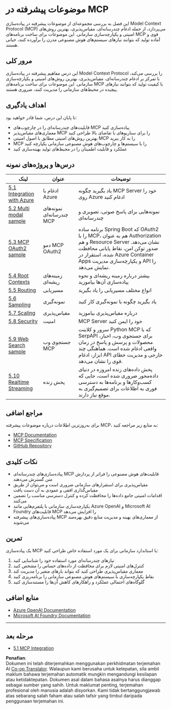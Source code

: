 <!--
CO_OP_TRANSLATOR_METADATA:
{
  "original_hash": "adaf47734a5839447b5c60a27120fbaf",
  "translation_date": "2025-06-11T16:07:17+00:00",
  "source_file": "05-AdvancedTopics/README.md",
  "language_code": "ms"
}
-->
# موضوعات پیشرفته در MCP

این فصل به بررسی مجموعه‌ای از موضوعات پیشرفته در پیاده‌سازی Model Context Protocol (MCP) می‌پردازد، از جمله ادغام چندرسانه‌ای، مقیاس‌پذیری، بهترین روش‌های امنیتی و یکپارچه‌سازی سازمانی. این موضوعات برای ساخت برنامه‌های MCP قوی و آماده تولید که بتوانند نیازهای سیستم‌های هوش مصنوعی مدرن را برآورده کنند، حیاتی هستند.

## مرور کلی

این درس مفاهیم پیشرفته در پیاده‌سازی Model Context Protocol را بررسی می‌کند، با تمرکز بر ادغام چندرسانه‌ای، مقیاس‌پذیری، بهترین روش‌های امنیتی و یکپارچه‌سازی سازمانی. این موضوعات برای ساخت برنامه‌های MCP با کیفیت تولید که بتوانند نیازهای پیچیده در محیط‌های سازمانی را مدیریت کنند، ضروری هستند.

## اهداف یادگیری

تا پایان این درس، شما قادر خواهید بود:

- قابلیت‌های چندرسانه‌ای را در چارچوب‌های MCP پیاده‌سازی کنید
- معماری‌های مقیاس‌پذیر MCP را برای سناریوهای با تقاضای بالا طراحی کنید
- بهترین روش‌های امنیتی مطابق با اصول امنیتی MCP را به کار ببرید
- MCP را با سیستم‌ها و چارچوب‌های هوش مصنوعی سازمانی یکپارچه کنید
- عملکرد و قابلیت اطمینان را در محیط‌های تولید بهینه‌سازی کنید

## درس‌ها و پروژه‌های نمونه

| لینک | عنوان | توضیحات |
|------|-------|---------|
| [5.1 Integration with Azure](./mcp-integration/README.md) | ادغام با Azure | یاد بگیرید چگونه MCP Server خود را روی Azure ادغام کنید |
| [5.2 Multi modal sample](./mcp-multi-modality/README.md) | نمونه‌های چندرسانه‌ای MCP | نمونه‌هایی برای پاسخ صوتی، تصویری و چندرسانه‌ای |
| [5.3 MCP OAuth2 sample](../../../05-AdvancedTopics/mcp-oauth2-demo) | دمو MCP OAuth2 | برنامه ساده Spring Boot که OAuth2 را با MCP، هم به عنوان Authorization و هم Resource Server نشان می‌دهد. صدور توکن امن، نقاط پایانی محافظت شده، استقرار در Azure Container Apps و یکپارچه‌سازی مدیریت API را نمایش می‌دهد. |
| [5.4 Root Contexts](./mcp-root-contexts/README.md) | زمینه‌های ریشه‌ای | بیشتر درباره زمینه ریشه‌ای و نحوه پیاده‌سازی آن‌ها بیاموزید |
| [5.5 Routing](./mcp-routing/README.md) | مسیریابی | انواع مختلف مسیریابی را یاد بگیرید |
| [5.6 Sampling](./mcp-sampling/README.md) | نمونه‌گیری | یاد بگیرید چگونه با نمونه‌گیری کار کنید |
| [5.7 Scaling](./mcp-scaling/README.md) | مقیاس‌پذیری | درباره مقیاس‌پذیری بیاموزید |
| [5.8 Security](./mcp-security/README.md) | امنیت | MCP Server خود را ایمن کنید |
| [5.9 Web Search sample](./web-search-mcp/README.md) | جستجوی وب MCP | سرور و کلاینت Python MCP که با SerpAPI برای جستجوی وب، اخبار، محصولات و پرسش و پاسخ در زمان واقعی ادغام شده است. هماهنگی چند ابزار، ادغام API خارجی و مدیریت خطای قوی را نشان می‌دهد. |
| [5.10 Realtime Streaming](./mcp-realtimestreaming/README.md) | پخش زنده | پخش داده‌های زنده امروزه در دنیای داده‌محور ضروری شده است، جایی که کسب‌وکارها و برنامه‌ها به دسترسی فوری به اطلاعات برای تصمیم‌گیری به موقع نیاز دارند. |

## مراجع اضافی

برای به‌روزترین اطلاعات درباره موضوعات پیشرفته MCP، به منابع زیر مراجعه کنید:
- [MCP Documentation](https://modelcontextprotocol.io/)
- [MCP Specification](https://spec.modelcontextprotocol.io/)
- [GitHub Repository](https://github.com/modelcontextprotocol)

## نکات کلیدی

- پیاده‌سازی‌های چندرسانه‌ای MCP قابلیت‌های هوش مصنوعی را فراتر از پردازش متن گسترش می‌دهند
- مقیاس‌پذیری برای استقرارهای سازمانی ضروری است و می‌توان از طریق مقیاس‌گذاری افقی و عمودی به آن دست یافت
- اقدامات امنیتی جامع داده‌ها را محافظت کرده و کنترل دسترسی مناسب را تضمین می‌کنند
- یکپارچه‌سازی سازمانی با پلتفرم‌هایی مانند Azure OpenAI و Microsoft AI Foundry قابلیت‌های MCP را افزایش می‌دهد
- پیاده‌سازی‌های پیشرفته MCP از معماری‌های بهینه و مدیریت منابع دقیق بهره‌مند می‌شوند

## تمرین

یک پیاده‌سازی MCP با استاندارد سازمانی برای یک مورد استفاده خاص طراحی کنید:

1. نیازهای چندرسانه‌ای مورد استفاده خود را شناسایی کنید
2. کنترل‌های امنیتی لازم برای محافظت از داده‌های حساس را مشخص کنید
3. معماری مقیاس‌پذیری طراحی کنید که بتواند بارهای متغیر را مدیریت کند
4. نقاط یکپارچه‌سازی با سیستم‌های هوش مصنوعی سازمانی را برنامه‌ریزی کنید
5. گلوگاه‌های احتمالی عملکرد و راهکارهای کاهش آن‌ها را مستندسازی کنید

## منابع اضافی

- [Azure OpenAI Documentation](https://learn.microsoft.com/en-us/azure/ai-services/openai/)
- [Microsoft AI Foundry Documentation](https://learn.microsoft.com/en-us/ai-services/)

---

## مرحله بعد

- [5.1 MCP Integration](./mcp-integration/README.md)

**Penafian**:  
Dokumen ini telah diterjemahkan menggunakan perkhidmatan terjemahan AI [Co-op Translator](https://github.com/Azure/co-op-translator). Walaupun kami berusaha untuk ketepatan, sila ambil maklum bahawa terjemahan automatik mungkin mengandungi kesilapan atau ketidaktepatan. Dokumen asal dalam bahasa asalnya harus dianggap sebagai sumber yang sahih. Untuk maklumat penting, terjemahan profesional oleh manusia adalah disyorkan. Kami tidak bertanggungjawab atas sebarang salah faham atau salah tafsir yang timbul daripada penggunaan terjemahan ini.